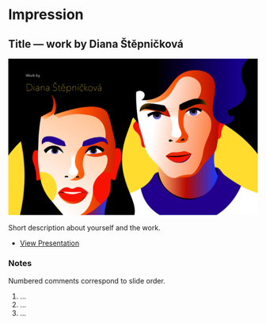 # Impression

## Title — work by Diana Štěpničková

![Screenshot from title slide of presentation.](img/title.jpg)

Short description about yourself and the work.

- [View Presentation](img)

### Notes

Numbered comments correspond to slide order.

1. …
2. …
3. …
